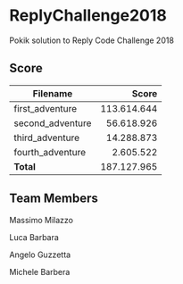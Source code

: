 # ReplyChallenge2018
Pokik solution to Reply Code Challenge 2018

## Score
| Filename        | Score  |
| ------------- | -----:|
| first_adventure      |  113.614.644 |
| second_adventure       | 56.618.926|
| third_adventure       | 14.288.873 |
| fourth_adventure       | 2.605.522 |
| **Total**        | 187.127.965|

## Team Members ##
Massimo Milazzo

Luca Barbara

Angelo Guzzetta

Michele Barbera


